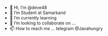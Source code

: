 - 👋 Hi, I’m @deve48
- 👀 I’m Student at Samarkand
- 🌱 I’m currently learning 
- 💞️ I’m looking to collaborate on ...
- 📫 How to reach me ...
telegram @Javahungry

<!---
deve48/deve48 is a ✨ special ✨ repository because its `README.md` (this file) appears on your GitHub profile.
You can click the Preview link to take a look at your changes.
--->
